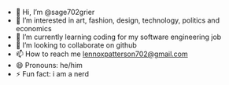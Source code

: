 - 👋 Hi, I’m @sage702grier
- 👀 I’m interested in art, fashion, design, technology, politics and economics
- 🌱 I’m currently learning coding for my software engineering job
- 💞️ I’m looking to collaborate on github
- 📫 How to reach me lennoxpatterson702@gmail.com
- 😄 Pronouns: he/him
- ⚡ Fun fact: i am a nerd

<!---
sage702grier/sage702grier is a ✨ special ✨ repository because its `README.md` (this file) appears on your GitHub profile.
You can click the Preview link to take a look at your changes.
--->
